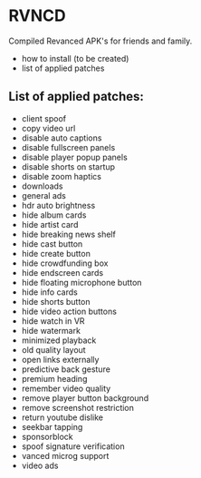 # RVNCD
Compiled Revanced APK's for friends and family.
- how to install (to be created)
- list of applied patches



## List of applied patches:
- client spoof
- copy video url
- disable auto captions
- disable fullscreen panels
- disable player popup panels
- disable shorts on startup
- disable zoom haptics
- downloads
- general ads
- hdr auto brightness
- hide album cards
- hide artist card
- hide breaking news shelf
- hide cast button
- hide create button
- hide crowdfunding box
- hide endscreen cards
- hide floating microphone button
- hide info cards
- hide shorts button
- hide video action buttons
- hide watch in VR
- hide watermark
- minimized playback
- old quality layout
- open links externally
- predictive back gesture
- premium heading
- remember video quality
- remove player button background
- remove screenshot restriction
- return youtube dislike
- seekbar tapping
- sponsorblock
- spoof signature verification
- vanced microg support
- video ads
